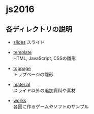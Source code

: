 # js2016
## 各ディレクトリの説明
- [slides](slides)
    スライド

- [template](template)  
    HTML, JavaScript, CSSの雛形

- [toppage](toppage)  
    トップページの雛形

- [material](material)  
    スライド以外の追加資料や素材

- [works](works)  
    各回に作るゲームやソフトのサンプル
